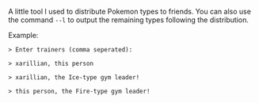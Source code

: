 A little tool I used to distribute Pokemon types to friends. You can also use the command `--l` to output the remaining types following the distribution.

Example:
```
> Enter trainers (comma seperated):

> xarillian, this person

> xarillian, the Ice-type gym leader!

> this person, the Fire-type gym leader!
```

